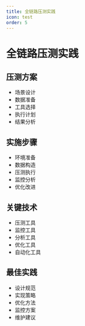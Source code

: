```yaml
---
title: 全链路压测实践
icon: test
order: 5
---
```


# 全链路压测实践

## 压测方案
- 场景设计
- 数据准备
- 工具选择
- 执行计划
- 结果分析

## 实施步骤
- 环境准备
- 数据构造
- 压测执行
- 监控分析
- 优化改进

## 关键技术
- 压测工具
- 监控工具
- 分析工具
- 优化工具
- 自动化工具

## 最佳实践
- 设计规范
- 实现策略
- 优化方法
- 监控方案
- 维护建议
